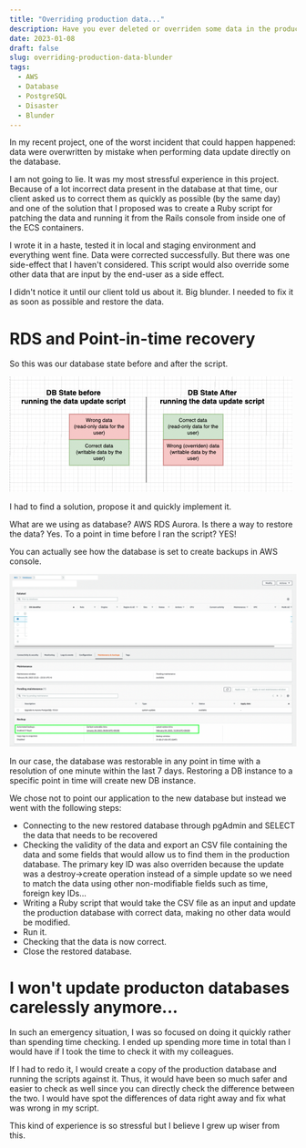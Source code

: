 ```yaml
---
title: "Overriding production data..."
description: Have you ever deleted or overriden some data in the production database? I did.
date: 2023-01-08
draft: false
slug: overriding-production-data-blunder
tags:
  - AWS
  - Database
  - PostgreSQL
  - Disaster
  - Blunder
---
```


In my recent project, one of the worst incident that could happen happened: data were overwritten by mistake when performing data update directly on the database.

I am not going to lie. It was my most stressful experience in this project.
Because of a lot incorrect data present in the database at that time, our client asked us to correct them as quickly as possible (by the same day) and one of the solution that I proposed was to create a Ruby script for patching the data and running it from the Rails console from inside one of the ECS containers.

I wrote it in a haste, tested it in local and staging environment and everything went fine. Data were corrected successfully.
But there was one side-effect that I haven't considered. This script would also override some other data that are input by the end-user as a side effect.

I didn't notice it until our client told us about it. Big blunder. I needed to fix it as soon as possible and restore the data.

# RDS and Point-in-time recovery

So this was our database state before and after the script.

![DB State](./db-state.png)

I had to find a solution, propose it and quickly implement it.

What are we using as database? AWS RDS Aurora.
Is there a way to restore the data? Yes.
To a point in time before I ran the script? YES!

You can actually see how the database is set to create backups in AWS console.

![AWS Backup](./aws-backup.png)

In our case, the database was restorable in any point in time with a resolution of one minute within the last 7 days.
Restoring a DB instance to a specific point in time will create new DB instance.

We chose not to point our application to the new database but instead we went with the following steps:
- Connecting to the new restored database through pgAdmin and SELECT the data that needs to be recovered
- Checking the validity of the data and export an CSV file containing the data and some fields that would allow us to find them in the production database. The primary key ID was also overriden because the update was a destroy->create operation instead of a simple update so we need to match the data using other non-modifiable fields such as time, foreign key IDs...
- Writing a Ruby script that would take the CSV file as an input and update the production database with correct data, making no other data would be modified.
- Run it.
- Checking that the data is now correct.
- Close the restored database.

# I won't update producton databases carelessly anymore...

In such an emergency situation, I was so focused on doing it quickly rather than spending time checking. I ended up spending more time in total than I would have if I took the time to check it with my colleagues.

If I had to redo it, I would create a copy of the production database and running the scripts against it.
Thus, it would have been so much safer and easier to check as well since you can directly check the difference between the two. I would have spot the differences of data right away and fix what was wrong in my script.

This kind of experience is so stressful but I believe I grew up wiser from this.
